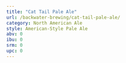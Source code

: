 ```yaml
---
title: "Cat Tail Pale Ale"
url: /backwater-brewing/cat-tail-pale-ale/
category: North American Ale
style: American-Style Pale Ale
abv: 0
ibu: 0
srm: 0
upc: 0
---
```


